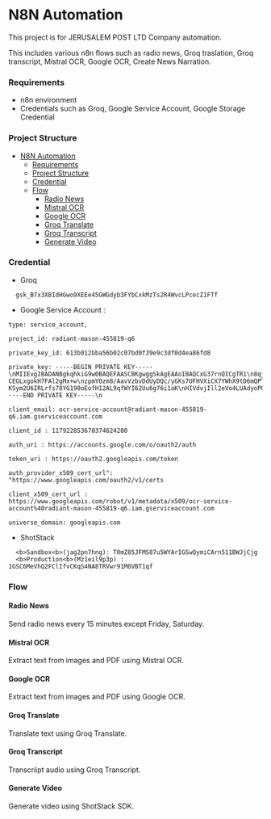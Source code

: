 # N8N Automation

This project is for JERUSALEM POST LTD Company automation.

This includes various n8n flows such as radio news, Groq traslation, Groq transcript,
Mistral OCR, Google OCR, Create News Narration.

### Requirements

- n8n environment
- Credentials such as Groq, Google Service Account, Google Storage Credential

### Project Structure

- [N8N Automation](#n8n-automation)
  - [Requirements](#requirements)
  - [Project Structure](#project-structure)
  - [Credential](#credential)
  - [Flow](#flow)
    - [Radio News](#radio-news)
    - [Mistral OCR](#mistral-ocr)
    - [Google OCR](#google-ocr)
    - [Groq Translate](#groq-translate)
    - [Groq Transcript](#groq-transcript)
    - [Generate Video](#generate-video)

### Credential

- Groq

```
  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
```

- Google Service Account :

```
type: service_account,
```

```
project_id: radiant-mason-455819-q6
```

```
private_key_id: 613b012bba56b02c07bd0f39e9c3df0d4ea86fd8
```

```
private_key: -----BEGIN PRIVATE KEY-----\nMIIEvgIBADANBgkqhkiG9w0BAQEFAASCBKgwggSkAgEAAoIBAQCxG37rnQICgTR1\n8qjB1gpoblxHRgaNJ3yRyMTZ3MLQxl681RI9SCGGfq9X/ CEGLxgokH7FAl2gMx+w\nzpmYOzm8/AavVzbvDdUyDQc/yGKs7UFHVXiCX7YWhX9tD6mQPTesYR4oseF2pYaG\n9+6g/ONTBbZPTXQpnwGSwpgcBnYmaweCXACmDm01jD0b736qpS9PXlqfpInTMQSy\nJfymy51qI5/bmOFDpBSNPCaWrPdz4qQTtRE9/H5wT+1NprQSMXBFq6vk6YdZ+ZR2\nxoHS1ukZSpXkFra4fSTcQlqfhIAaJ0qVPSOIVNFBbYCBF37CeY1XKAGhltViQAUt\na80icF7zAgMBAAECggEABU3rA7iB8RGYliMXPdL2IIGUVEglyxV7LCHvZLexbVpQ\n8maOnh+VGCJJiHY926G5H1c7N2r7jeA/cJFc1UvfeKhdtOOvpVeXN+FfAwsyirZX\nuwC1fsYfaIDwEOlOrUoVavLFBKKrO4f38FPoUDxdZ0T9BwFYBiUZLCGVjQVT2uZT\nNAn/UxZBEDeqH8171GgReRDY4nSFEdfpq0Xt5pgPYy+7wKwATPWOw7DTon+mUpL+\n8V5sRvlHcOFpJvklIwuYf9+my+/TUmpP7nE5L3VeclhG74IZ2f5weizcZGirdwwq\nq9ZSuh08cC+53y3ZlFisxUxXodxC4dB63lDHg3I1qQKBgQDx1wLHjLZWc3uvsOXo\nvxuYLMjYK51xoHl0QZ3jhlA2n4O3DFL6SuC7XxQ5gyXy2bCUU9hGooniEzRKIv/l\n9LhTDjHVdE/fOy/kMfhlGS+USrGShbhd9m2O51T69i6Ea0hV5b/BOD8JI7GFNQwh\n6okjSHLVnZcCRvnYllAtPHZ26wKBgQC7ejIzXwB30ZlM8xlIz3zpWYmgMaH9vWzJ\nTULMemoOvr2GBquHEm56g77ZXJIxSWZnFfWpXNZEAKgqJga3qEzwKMiXY+PE01eL\nWO92WJbul5hNf8CS9UeKkr1CoPV8bSnmL6zfIvEJ8l5lIGOEYThqJd1qrfSOCY3y\n1tgWYW/GGQKBgQCA9mthBkRlrYeTlP3FM8P/TkJ8JCX9ZdneiO8tWX6E4mNWxZeq\nKSvWP0mFsc4WxsdHEb8PS7XDfQIxVqCne+yfPb6NWU0OeX18brlLEDczGPHAdNZw\nJO0fe3Txrz33F06nn7C11MyojwQnSLaDj5I54nR6PWM9r6OkP+PZe5igqQKBgQCF\nFRcxtEymwZjrMN5P+0oWc8LofpMZhjAFLd0vPe6vjOMIkw+MEJ9wRLljnv0AE7Sn\nlMUQdqB7IWQ+l0PJd6U2Dh1mqjfzbnsEphtGjViHAgHRcdCIAanJSqUi+ROKQguu\nJUW4GBu3Dd/INZevTzw2za5Bnj6t3UZwjeZS7NPlcQKBgA3Wu9+woKxDfU9l6vEL\n8Tem+G+0rnzpP7YIft6HuvgKEBjiUViSgdmfHP0XtzjZb/AaIggk4PGGhMXV7N8V\nRScdVMfUPLhQtwXx/ KSym2U6IRLrfs78YG198oEofH12AL9qfWYI62Uu6g76i1aK\nHIVdvjIll2eVo4LUAdyoPQ3g\n-----END PRIVATE KEY-----\n
```

```
client_email: ocr-service-account@radiant-mason-455819-q6.iam.gserviceaccount.com
```

```
client_id : 117922853670374624280
```

```
auth_uri : https://accounts.google.com/o/oauth2/auth
```

```
token_uri : https://oauth2.googleapis.com/token
```

```
auth_provider_x509_cert_url": "https://www.googleapis.com/oauth2/v1/certs
```

```
client_x509_cert_url : https://www.googleapis.com/robot/v1/metadata/x509/ocr-service-account%40radiant-mason-455819-q6.iam.gserviceaccount.com

```

```
universe_domain: googleapis.com
```

- ShotStack

```
  <b>Sandbox<b>(jag2pn7hng): T0mZ85JFMS87u5WYArIGSwQymiCArn511BWJjCjg
  <b>Production<b>(Mz1eil9p3p) : 1GSC6MeVhQ2FClIfvCKqS4NA8TRVwr91M0VBT1qf
```

### Flow

#### Radio News

Send radio news every 15 minutes except Friday, Saturday.

#### Mistral OCR

Extract text from images and PDF using Mistral OCR.

#### Google OCR

Extract text from images and PDF using Google OCR.

#### Groq Translate

Translate text using Groq Translate.

#### Groq Transcript

Transcriipt audio using Groq Transcript.

#### Generate Video

Generate video using ShotStack SDK.
